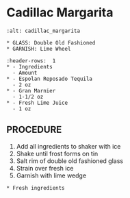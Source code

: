# Cadillac Margarita

```{image} ../../images/cadillac_marg.png
:alt: cadillac_margarita
```

```{note}
* GLASS: Double Old Fashioned
* GARNISH: Lime Wheel
```

```{list-table}
:header-rows:  1
* - Ingredients
  - Amount
* - Espolan Reposado Tequila
  - 2 oz
* - Gran Marnier
  - 1-1/2 oz
* - Fresh Lime Juice
  - 1 oz
```

## PROCEDURE
1. Add all ingredients to shaker with ice
2. Shake until frost forms on tin
3. Salt rim of double old fashioned glass
4. Strain over fresh ice
5. Garnish with lime wedge

```{important}
* Fresh ingredients
```
